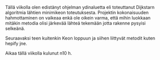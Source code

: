 Tällä viikolla olen edistänyt ohjelman ydinaluetta eli toteuttanut Dijkstarn algoritmia lähtien minimikeon toteutuksesta. Projektin kokonaisuuden hahmottaminen on vaikeaa enkä ole oikein varma, että mihin luokkaan mitäkin metodia olisi järkevää lähteä tekemään jotta rakenne pysyisi selkeänä. 

Seuraavaksi teen kuitenkin Keon loppuun ja siihen liittyvät metodit kuten hepify jne.

Aikaa tällä viikolla kulunut n10 h.

